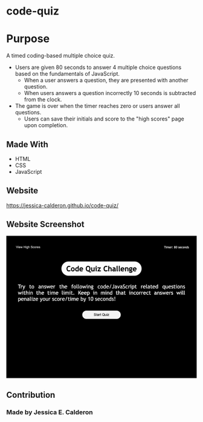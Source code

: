 # code-quiz
# Purpose
A timed coding-based multiple choice quiz. 
* Users are given 80 seconds to answer 4 multiple choice questions based on the fundamentals of JavaScript.
    * When a user answers a question, they are presented with another question.
    * When users answers a question incorrectly 10 seconds is subtracted from the clock.
* The game is over when the timer reaches zero or users answer all questions. 
    * Users can save their initials and score to the "high scores" page upon completion. 

## Made With
* HTML
* CSS
* JavaScript

## Website
https://jessica-calderon.github.io/code-quiz/

## Website Screenshot
![index](./assets/images/code-quiz.gif)
## Contribution 
### Made by Jessica E. Calderon
